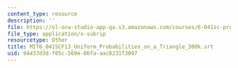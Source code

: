 ```yaml
---
content_type: resource
description: ''
file: https://ol-ocw-studio-app-qa.s3.amazonaws.com/courses/6-041sc-probabilistic-systems-analysis-and-applied-probability-fall-2013/94437d3df05c569e86faaac8231f3097_MIT6_041SCF13_Uniform_Probabilities_on_a_Triangle_300k.vtt
file_type: application/x-subrip
resourcetype: Other
title: MIT6_041SCF13_Uniform_Probabilities_on_a_Triangle_300k.srt
uid: 94437d3d-f05c-569e-86fa-aac8231f3097
---
```

